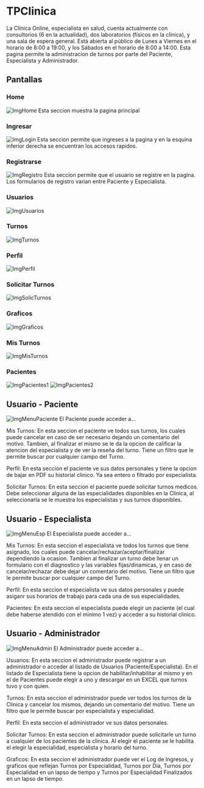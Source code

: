# TPClinica

La Clínica Online, especialista en salud, cuenta actualmente con consultorios (6 en la actualidad),
dos laboratorios (físicos en la clínica), y una sala de espera general. Está abierta al público de Lunes a
Viernes en el horario de 8:00 a 19:00, y los Sábados en el horario de 8:00 a 14:00. 
Esta pagina permite la administracion de turnos por parte del Paciente, Especialista y Administrador.

## Pantallas
### Home
![ImgHome](./ImgReadme/home.PNG)
Esta seccion muestra la pagina principal

### Ingresar
![ImgLogin](./ImgReadme/login.PNG)
Esta seccion permite que ingreses a la pagina y en la esquina inferior derecha se encuentran los accesos rapidos.

### Registrarse
![ImgRegistro](./ImgReadme/registro.PNG)
Esta seccion permite que el usuario se registre en la pagina. Los formularios de registro varian entre Paciente y Especialista.

### Usuarios
![ImgUsuarios](./ImgReadme/Usuarios.PNG)

### Turnos
![ImgTurnos](./ImgReadme/turnos.PNG)

### Perfil
![ImgPerfil](./ImgReadme/Perfil.PNG)

### Solicitar Turnos
![ImgSolicTurnos](./ImgReadme/solicitarTurnos.PNG)

### Graficos
![ImgGraficos](./ImgReadme/graficos.PNG)

### Mis Turnos
![ImgMisTurnos](./ImgReadme/misTurnos.PNG)

### Pacientes
![ImgPacientes1](./ImgReadme/Pacientes1.PNG)
![ImgPacientes2](./ImgReadme/Pacientes2.PNG)

## Usuario - Paciente
![ImgMenuPaciente](./ImgReadme/menuPaciente.PNG)
El Paciente puede acceder a...
 
Mis Turnos: 
En esta seccion el paciente ve todos sus turnos, los cuales puede cancelar en caso de ser necesario dejando un comentario del motivo. Tambien, al finalizar el mismo se le da la opcion de calificar la atencion del especialista y de ver la reseña del turno.
Tiene un filtro que le permite buscar por cualquier campo del Turno.

Perfil:
En esta seccion el paciente ve sus datos personales y tiene la opcion de bajar en PDF su historial clinico. Ya sea entero o filtrado por especialista.

Solicitar Turnos:
En esta seccion el paciente puede solicitar turnos medicos. Debe seleccionar alguna de las especialidades disponibles en la Clinica, al seleccionarla se le muestra los especialistas y sus turnos disponibles. 

## Usuario - Especialista
![ImgMenuEsp](./ImgReadme/menuEspecialista.PNG)
El Especialista puede acceder a...
 
Mis Turnos: 
En esta seccion el especialista ve todos los turnos que tiene asignado, los cuales puede cancelar/rechazar/aceptar/finalizar dependiendo la ocasion. 
Tambien al finalizar un turno debe llenar un formulario con el diagnostico y las variables fijas/dinamicas, y en caso de cancelar/rechazar debe dejar un comentario del motivo.
Tiene un filtro que le permite buscar por cualquier campo del Turno.

Perfil:
En esta seccion el especialista ve sus datos personales y puede asiganr sus horarios de trabajo para cada una de sus especialidades.

Pacientes:
En esta seccion el especialista puede elegir un paciente (el cual debe haberse atendido con el minimo 1 vez) y acceder a su historial clinico.

## Usuario - Administrador
![ImgMenuAdmin](./ImgReadme/menuAdministrador.PNG)
El Administrador puede acceder a...
 
Usuarios: 
En esta seccion el administrador puede registrar a un administrador o acceder al listado de Usuarios (Paciente/Especialista).
En el listado de Especialista tiene la opcion de habilitar/inhabilitar al mismo y en el de Pacientes puede elegir a uno y descargar en un EXCEL que turnos tuvo y con quien.

Turnos:
En esta seccion el administrador puede ver todos los turnos de la Clinica y cancelar los mismos, dejando un comentario del motivo.
Tiene un filtro que le permite buscar por especialista y especialidad.

Perfil: 
En esta seccion el administrador ve sus datos personales.

Solicitar Turnos: 
En esta seccion el administrador puede solicitarle un turno a cualquier de los pacientes de la clinica. Al elegir el paciente se le habilita el elegir la especialidad, especialista y horario del turno.

Graficos:
En esta seccion el administrador puede ver el Log de Ingresos, y graficos que reflejan Turnos por Especialidad, Turnos por Dia, Turnos por Especialidad en un lapso de tiempo y Turnos por Especialidad Finalizados en un lapso de tiempo.